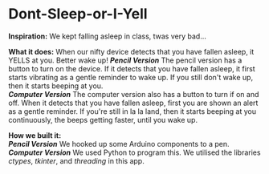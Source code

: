 # Dont-Sleep-or-I-Yell

**Inspiration:**
We kept falling asleep in class, twas very bad...

**What it does:**
When our nifty device detects that you have fallen asleep, it YELLS at you. Better wake up!
**_Pencil Version_**
The pencil version has a button to turn on the device. If it detects that you have fallen asleep, it first starts vibrating as a gentle reminder to wake up. If you still don't wake up, then it starts beeping at you.  
**_Computer Version_** 
The computer version also has a button to turn if on and off. When it detects that you have fallen asleep, first you are shown an alert as a gentle reminder. If you're still in la la land, then it starts beeping at you continuously, the beeps getting faster, until you wake up.

**How we built it:**  
**_Pencil Version_**
We hooked up some Arduino components to a pen.  
**_Computer Version_** 
We used Python to program this. We utilised the libraries *ctypes*, *tkinter*, and *threading* in this app.
